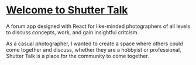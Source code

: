 <h1><u>Welcome to Shutter Talk</u></h1>

A forum app designed with React for like-minded photographers of all levels to discuss concepts, work, and gain insightful critcism.

As a casual photographer, I wanted to create a space where others could come together and discuss, whether they are a hobbyist or professional, Shutter Talk is a place for the community to come together.